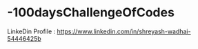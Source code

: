 # -100daysChallengeOfCodes
LinkeDin Profile : https://www.linkedin.com/in/shreyash-wadhai-54446425b
